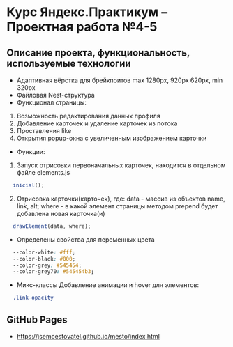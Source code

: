 # Курс Яндекс.Практикум – Проектная работа №4-5

## Описание проекта, функциональность, используемые технологии

* Адаптивная вёрстка для брейкпоитов max 1280px, 920px 620px, min 320px
* Файловая Nest-структура
* Функционал страницы:
1) Возможность редактирования данных профиля
2) Добавление карточек и удаление карточек из потока
3) Проставления like
4) Открытия popup-окна с увеличенным изображением карточки
* Функции:
1) Запуск отрисовки первоначальных карточек, находится в отдельном файле elements.js
```js
  inicial();
```
2) Отрисовка карточки(карточек), где:
data - массив из объектов name, link, alt;
where - в какой элемент страницы методом prepend будет добавлена новая карточка(и)
```js
  drawElement(data, where);
```
* Определены свойства для переменных цвета
```css
  --color-white: #fff;
  --color-black: #000;
  --color-grey: #545454;
  --color-grey70: #545454b3;
```
* Микс-классы
Добавление анимации и hover для элементов:
```css
  .link-opacity
```

## GitHub Pages
* https://jsemcestovatel.github.io/mesto/index.html